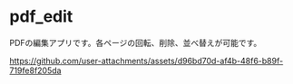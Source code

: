 # pdf_edit
PDFの編集アプリです。各ページの回転、削除、並べ替えが可能です。




https://github.com/user-attachments/assets/d96bd70d-af4b-48f6-b89f-719fe8f205da
